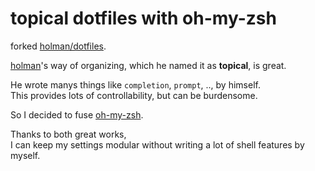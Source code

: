 # topical dotfiles with oh-my-zsh

forked [holman/dotfiles](https://github.com/holman/dotfiles).

[holman](https://github.com/holman)'s way of organizing, which he named it as **topical**, is great.  

He wrote manys things like `completion`, `prompt`, .., by himself.  
This provides lots of controllability, but can be burdensome.

So I decided to fuse [oh-my-zsh](https://github.com/robbyrussell/oh-my-zsh).  

Thanks to both great works,  
I can keep my settings modular without writing a lot of shell features by myself.
